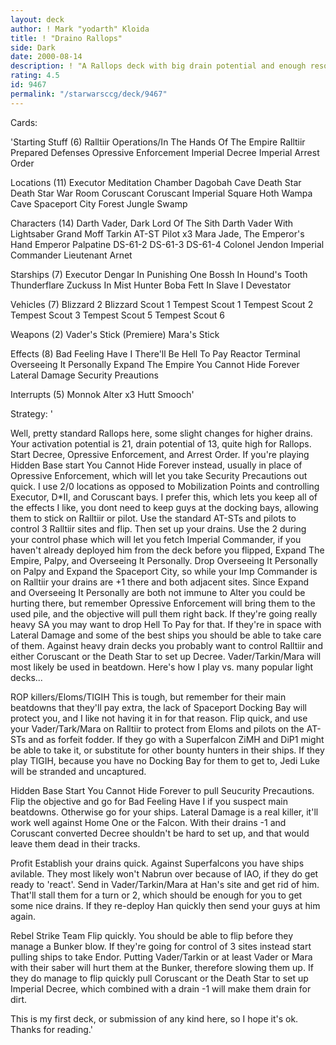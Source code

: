 ```yaml
---
layout: deck
author: ! Mark "yodarth" Kloida
title: ! "Draino Rallops"
side: Dark
date: 2000-08-14
description: ! "A Rallops deck with big drain potential and enough resources to deal damage."
rating: 4.5
id: 9467
permalink: "/starwarsccg/deck/9467"
---
```

Cards: 

'Starting Stuff (6)
Ralltiir Operations/In The Hands Of The Empire
Ralltiir
Prepared Defenses
Opressive Enforcement
Imperial Decree
Imperial Arrest Order

Locations (11)
Executor Meditation Chamber
Dagobah Cave
Death Star
Death Star War Room
Coruscant
Coruscant Imperial Square
Hoth Wampa Cave
Spaceport City
Forest
Jungle
Swamp

Characters (14)
Darth Vader, Dark Lord Of The Sith
Darth Vader With Lightsaber
Grand Moff Tarkin
AT-ST Pilot x3
Mara Jade, The Emperor's Hand
Emperor Palpatine
DS-61-2
DS-61-3
DS-61-4
Colonel Jendon
Imperial Commander
Lieutenant Arnet

Starships (7)
Executor
Dengar In Punishing One
Bossh In Hound's Tooth
Thunderflare
Zuckuss In Mist Hunter
Boba Fett In Slave I
Devestator

Vehicles (7)
Blizzard 2
Blizzard Scout 1
Tempest Scout 1
Tempest Scout 2
Tempest Scout 3
Tempest Scout 5
Tempest Scout 6

Weapons (2)
Vader's Stick (Premiere)
Mara's Stick

Effects (8)
Bad Feeling Have I
There'll Be Hell To Pay
Reactor Terminal
Overseeing It Personally
Expand The Empire
You Cannot Hide Forever
Lateral Damage
Security Preautions

Interrupts (5)
Monnok
Alter x3
Hutt Smooch'

Strategy: '

Well, pretty standard Rallops here, some slight changes for higher drains.  Your activation potential is 21, drain potential of 13, quite high for Rallops.  Start Decree, Opressive Enforcement, and Arrest Order.  If you're playing Hidden Base start You Cannot Hide Forever instead, usually in place of Opressive Enforcement, which will let you take Security Precautions out quick.  I use 2/0 locations as opposed to Mobilization Points and controlling Executor, D*II, and Coruscant bays.  I prefer this, which lets you keep all of the effects I like, you dont need to keep guys at the docking bays, allowing them to stick on Ralltiir or pilot.  Use the standard AT-STs and pilots to control 3 Ralltiir sites and flip.  Then set up your drains.  Use the 2 during your control phase which will let you fetch Imperial Commander, if you haven't already deployed him from the deck before you flipped, Expand The Empire, Palpy, and Overseeing It Personally.  Drop Overseeing It Personally on Palpy and Expand the Spaceport City, so while your Imp Commander is on Ralltiir your drains are +1 there and both adjacent sites.  Since Expand and Overseeing It Personally are both not immune to Alter you could be hurting there, but remember Opressive Enforcement will bring them to the used pile, and the objective will pull them right back.  If they're going really heavy SA you may want to drop Hell To Pay for that.  If they're in space with Lateral Damage and some of the best ships you should be able to take care of them.	Against heavy drain decks you probably want to control Ralltiir and either Coruscant or the Death Star to set up Decree.  Vader/Tarkin/Mara will most likely be used in beatdown. Here's how I play vs. many popular light decks...

ROP killers/Eloms/TIGIH
This is tough, but remember for their main beatdowns that they'll pay extra, the lack of Spaceport Docking Bay will protect you, and I like not having it in for that reason.	Flip quick, and use your Vader/Tark/Mara on Ralltiir to protect from Eloms and pilots on the AT-STs and as forfeit fodder. If they go with a Superfalcon ZiMH and DiP1 might be able to take it, or substitute for other bounty hunters in their ships.  If they play TIGIH, because you have no Docking Bay for them to get to, Jedi Luke will be stranded and uncaptured.

Hidden Base
Start You Cannot Hide Forever to pull Seucurity Precautions.  Flip the objective and go for Bad Feeling Have I if you suspect main beatdowns.  Otherwise go for your ships.  Lateral Damage is a real killer, it'll work well against Home One or the Falcon.	With their drains -1 and Coruscant converted Decree shouldn't be hard to set up, and that would leave them dead in their tracks.

Profit
Establish your drains quick.  Against Superfalcons you have ships avilable.  They most likely won't Nabrun over because of IAO, if they do get ready to 'react'.  Send in Vader/Tarkin/Mara at Han's site and get rid of him.  That'll stall them for a turn or 2, which should be enough for you to get some nice drains.  If they re-deploy Han quickly then send your guys at him again.

Rebel Strike Team
Flip quickly.  You should be able to flip before they manage a Bunker blow.  If they're going for control of 3 sites instead start pulling ships to take Endor.  Putting Vader/Tarkin or at least Vader or Mara with their saber will hurt them at the Bunker, therefore slowing them up.  If they do manage to flip quickly pull Coruscant or the Death Star to set up Imperial Decree, which combined with a drain -1 will make them drain for dirt.

This is my first deck, or submission of any kind here, so I hope it's ok.  Thanks for reading.'
